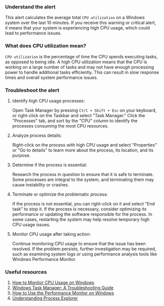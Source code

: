 ### Understand the alert

This alert calculates the average total `CPU utilization` on a Windows system over the last 10 minutes. If you receive this warning or critical alert, it means that your system is experiencing high CPU usage, which could lead to performance issues.

### What does CPU utilization mean?

`CPU utilization` is the percentage of time the CPU spends executing tasks, as opposed to being idle. A high CPU utilization means that the CPU is working on a large number of tasks and may not have enough processing power to handle additional tasks efficiently. This can result in slow response times and overall system performance issues.

### Troubleshoot the alert

1. Identify high CPU usage processes:
   
   Open Task Manager by pressing `Ctrl + Shift + Esc` on your keyboard, or right-click on the Taskbar and select "Task Manager." Click the "Processes" tab, and sort by the "CPU" column to identify the processes consuming the most CPU resources.

2. Analyze process details:
   
   Right-click on the process with high CPU usage and select "Properties" or "Go to details" to learn more about the process, its location, and its purpose.

3. Determine if the process is essential:
   
   Research the process in question to ensure that it is safe to terminate. Some processes are integral to the system, and terminating them may cause instability or crashes.

4. Terminate or optimize the problematic process:
   
   If the process is not essential, you can right-click on it and select "End task" to stop it. If the process is necessary, consider optimizing its performance or updating the software responsible for the process. In some cases, restarting the system may help resolve temporary high CPU usage issues.

5. Monitor CPU usage after taking action:
   
   Continue monitoring CPU usage to ensure that the issue has been resolved. If the problem persists, further investigation may be required, such as examining system logs or using performance analysis tools like Windows Performance Monitor.

### Useful resources

1. [How to Monitor CPU Usage on Windows](https://www.tomsguide.com/how-to/how-to-monitor-cpu-usage-on-windows)
2. [Windows Task Manager: A Troubleshooting Guide](https://www.howtogeek.com/66622/stupid-geek-tricks-6-ways-to-open-windows-task-manager/)
3. [How to Use the Performance Monitor on Windows](https://www.digitalcitizen.life/how-use-performance-monitor-windows/)
4. [Understanding Process Explorer](https://docs.microsoft.com/en-us/sysinternals/downloads/process-explorer)